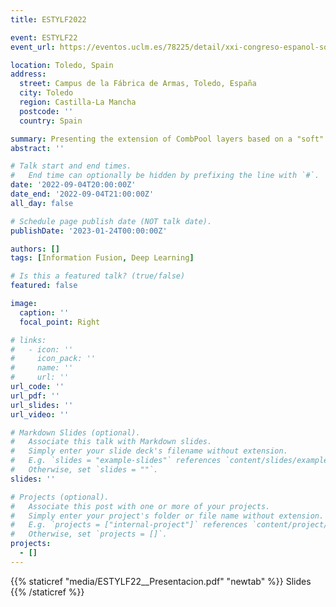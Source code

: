 ```yaml
---
title: ESTYLF2022

event: ESTYLF22
event_url: https://eventos.uclm.es/78225/detail/xxi-congreso-espanol-sobre-tecnologias-y-logica-fuzzy.html

location: Toledo, Spain
address:
  street: Campus de la Fábrica de Armas, Toledo, España
  city: Toledo
  region: Castilla-La Mancha
  postcode: ''
  country: Spain

summary: Presenting the extension of CombPool layers based on a "soft" version of Penalty functions on the XXI Congreso Español sobre Tecnologías y Lógica Fuzzy
abstract: ''

# Talk start and end times.
#   End time can optionally be hidden by prefixing the line with `#`.
date: '2022-09-04T20:00:00Z'
date_end: '2022-09-04T21:00:00Z'
all_day: false

# Schedule page publish date (NOT talk date).
publishDate: '2023-01-24T00:00:00Z'

authors: []
tags: [Information Fusion, Deep Learning]

# Is this a featured talk? (true/false)
featured: false

image:
  caption: ''
  focal_point: Right

# links:
#   - icon: ''
#     icon_pack: ''
#     name: ''
#     url: ''
url_code: ''
url_pdf: ''
url_slides: ''
url_video: ''

# Markdown Slides (optional).
#   Associate this talk with Markdown slides.
#   Simply enter your slide deck's filename without extension.
#   E.g. `slides = "example-slides"` references `content/slides/example-slides.md`.
#   Otherwise, set `slides = ""`.
slides: ''

# Projects (optional).
#   Associate this post with one or more of your projects.
#   Simply enter your project's folder or file name without extension.
#   E.g. `projects = ["internal-project"]` references `content/project/deep-learning/index.md`.
#   Otherwise, set `projects = []`.
projects:
  - []
---
```


{{% staticref "media/ESTYLF22__Presentacion.pdf" "newtab" %}}
Slides
{{% /staticref %}}
